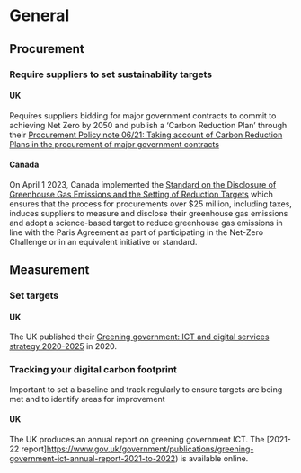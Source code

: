 # General

## Procurement
### Require suppliers to set sustainability targets
#### UK
Requires suppliers bidding for major government contracts to commit to achieving Net Zero by 2050 and publish a ‘Carbon Reduction Plan’ through their [Procurement Policy note 06/21: Taking account of Carbon Reduction Plans in the procurement of major government contracts](https://www.gov.uk/government/publications/procurement-policy-note-0621-taking-account-of-carbon-reduction-plans-in-the-procurement-of-major-government-contracts)
#### Canada
On April 1 2023, Canada implemented the [Standard on the Disclosure of Greenhouse Gas Emissions and the Setting of Reduction Targets](https://www.tbs-sct.canada.ca/pol/doc-eng.aspx?id=32743) which ensures that the process for procurements over $25 million, including taxes, induces suppliers to measure and disclose their greenhouse gas emissions and adopt a science-based target to reduce greenhouse gas emissions in line with the Paris Agreement as part of participating in the Net-Zero Challenge or in an equivalent initiative or standard.

## Measurement
### Set targets
#### UK
The UK published their [Greening government: ICT and digital services strategy 2020-2025](https://www.gov.uk/government/publications/greening-government-ict-and-digital-services-strategy-2020-2025/greening-government-ict-and-digital-services-strategy-2020-2025#sustainable-ict-and-digital-services-strategy-targets-for-2020-2025-policy-paper) in 2020.

### Tracking your digital carbon footprint
Important to set a baseline and track regularly to ensure targets are being met and to identify areas for improvement
#### UK
The UK produces an annual report on greening government ICT. The [2021-22 report]https://www.gov.uk/government/publications/greening-government-ict-annual-report-2021-to-2022) is available online.

